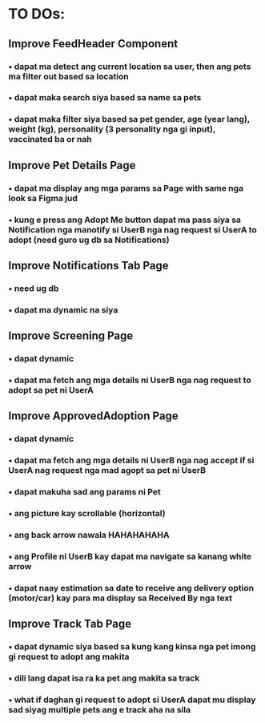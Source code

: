 # TO DOs:

## Improve FeedHeader Component
### • dapat ma detect ang current location sa user, then ang pets ma filter out based sa location
### • dapat maka search siya based sa name sa pets
### • dapat maka filter siya based sa pet gender, age (year lang), weight (kg), personality (3 personality nga gi input), vaccinated ba or nah

## Improve Pet Details Page
### • dapat ma display ang mga params sa Page with same nga look sa Figma jud
### • kung e press ang Adopt Me button dapat ma pass siya sa Notification nga manotify si UserB nga nag request si UserA to adopt (need guro ug db sa Notifications)

## Improve Notifications Tab Page
### • need ug db
### • dapat ma dynamic na siya

## Improve Screening Page
### • dapat dynamic 
### • dapat ma fetch ang mga details ni UserB nga nag request to adopt sa pet ni UserA 

## Improve ApprovedAdoption Page
### • dapat dynamic 
### • dapat ma fetch ang mga details ni UserB nga nag accept if si UserA nag request nga mad agopt sa pet ni UserB
### • dapat makuha sad ang params ni Pet
### • ang picture kay scrollable (horizontal)
### • ang back arrow nawala HAHAHAHAHA
### • ang Profile ni UserB kay dapat ma navigate sa kanang white arrow
### • dapat naay estimation sa date to receive ang delivery option (motor/car) kay para ma display sa Received By nga text

## Improve Track Tab Page
### • dapat dynamic siya based sa kung kang kinsa nga pet imong gi request to adopt ang makita
### • dili lang dapat isa ra ka pet ang makita sa track
### • what if daghan gi request to adopt si UserA dapat mu display sad siyag multiple pets ang e track aha na sila

 
